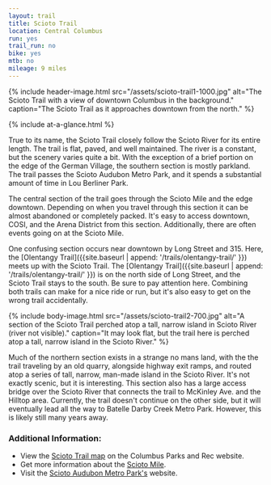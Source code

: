 ```yaml
---
layout: trail
title: Scioto Trail
location: Central Columbus
run: yes
trail_run: no
bike: yes
mtb: no
mileage: 9 miles
---
```


{% include header-image.html src="/assets/scioto-trail1-1000.jpg" alt="The Scioto Trail with a view of downtown Columbus in the background." caption="The Scioto Trail as it approaches downtown from the north." %}

{% include at-a-glance.html %}

True to its name, the Scioto Trail closely follow the Scioto River for its entire length.  The trail is flat, paved, and well maintained.  The river is a constant, but the scenery varies quite a bit.  With the exception of a brief portion on the edge of the German Village, the southern section is mostly parkland.  The trail passes the Scioto Audubon Metro Park, and it spends a substantial amount of time in Lou Berliner Park.

The central section of the trail goes through the Scioto Mile and the edge downtown.  Depending on when you travel through this section it can be almost abandoned or completely packed.  It's easy to access downtown, COSI, and the Arena District from this section.  Additionally, there are often events going on at the Scioto Mile.

One confusing section occurs near downtown by Long Street and 315.  Here, the [Olentangy Trail]({{site.baseurl | append: '/trails/olentangy-trail/' }}) meets up with the Scioto Trail.  The [Olentangy Trail]({{site.baseurl | append: '/trails/olentangy-trail/' }}) is on the north side of Long Street, and the Scioto Trail stays to the south.  Be sure to pay attention here.  Combining both trails can make for a nice ride or run, but it's also easy to get on the wrong trail accidentally.

{% include body-image.html src="/assets/scioto-trail2-700.jpg" alt="A section of the Scioto Trail perched atop a tall, narrow island in Scioto River (river not visible)." caption="It may look flat, but the trail here is perched atop a tall, narrow island in the Scioto River." %}

Much of the northern section exists in a strange no mans land, with the the trail traveling by an old quarry, alongside highway exit ramps, and routed atop a series of tall, narrow, man-made island in the Scioto River.  It's not exactly scenic, but it is interesting.  This section also has a large access bridge over the Scioto River that connects the trail to McKinley Ave. and the Hilltop area.  Currently, the trail doesn't continue on the other side, but it will eventually lead all the way to Batelle Darby Creek Metro Park.  However, this is likely still many years away.

### Additional Information:
* View the [Scioto Trail map](https://www.columbus.gov/recreationandparks/trails/Scioto-Trail/) on the Columbus Parks and Rec website.
* Get more information about the [Scioto Mile](http://www.sciotomile.com/).
* Visit the [Scioto Audubon Metro Park's](http://www.metroparks.net/parks-and-trails/scioto-audubon/) website.

